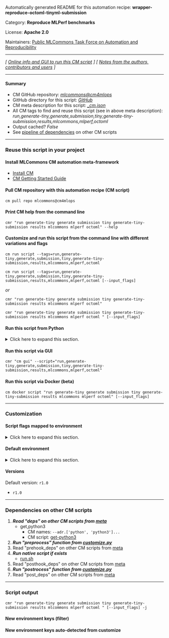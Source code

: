 Automatically generated README for this automation recipe: **wrapper-reproduce-octoml-tinyml-submission**

Category: **Reproduce MLPerf benchmarks**

License: **Apache 2.0**

Maintainers: [Public MLCommons Task Force on Automation and Reproducibility](https://github.com/mlcommons/ck/blob/master/docs/taskforce.md)

---
*[ [Online info and GUI to run this CM script](https://access.cknowledge.org/playground/?action=scripts&name=wrapper-reproduce-octoml-tinyml-submission,b946001e289c4480) ] [ [Notes from the authors, contributors and users](README-extra.md) ]*

---
#### Summary

* CM GitHub repository: *[mlcommons@cm4mlops](https://github.com/mlcommons/cm4mlops/tree/dev)*
* GitHub directory for this script: *[GitHub](https://github.com/mlcommons/cm4mlops/tree/dev/script/wrapper-reproduce-octoml-tinyml-submission)*
* CM meta description for this script: *[_cm.json](_cm.json)*
* All CM tags to find and reuse this script (see in above meta description): *run,generate-tiny,generate,submission,tiny,generate-tiny-submission,results,mlcommons,mlperf,octoml*
* Output cached? *False*
* See [pipeline of dependencies](#dependencies-on-other-cm-scripts) on other CM scripts


---
### Reuse this script in your project

#### Install MLCommons CM automation meta-framework

* [Install CM](https://access.cknowledge.org/playground/?action=install)
* [CM Getting Started Guide](https://github.com/mlcommons/ck/blob/master/docs/getting-started.md)

#### Pull CM repository with this automation recipe (CM script)

```cm pull repo mlcommons@cm4mlops```

#### Print CM help from the command line

````cmr "run generate-tiny generate submission tiny generate-tiny-submission results mlcommons mlperf octoml" --help````

#### Customize and run this script from the command line with different variations and flags

`cm run script --tags=run,generate-tiny,generate,submission,tiny,generate-tiny-submission,results,mlcommons,mlperf,octoml`

`cm run script --tags=run,generate-tiny,generate,submission,tiny,generate-tiny-submission,results,mlcommons,mlperf,octoml [--input_flags]`

*or*

`cmr "run generate-tiny generate submission tiny generate-tiny-submission results mlcommons mlperf octoml"`

`cmr "run generate-tiny generate submission tiny generate-tiny-submission results mlcommons mlperf octoml " [--input_flags]`


#### Run this script from Python

<details>
<summary>Click here to expand this section.</summary>

```python

import cmind

r = cmind.access({'action':'run'
                  'automation':'script',
                  'tags':'run,generate-tiny,generate,submission,tiny,generate-tiny-submission,results,mlcommons,mlperf,octoml'
                  'out':'con',
                  ...
                  (other input keys for this script)
                  ...
                 })

if r['return']>0:
    print (r['error'])

```

</details>


#### Run this script via GUI

```cmr "cm gui" --script="run,generate-tiny,generate,submission,tiny,generate-tiny-submission,results,mlcommons,mlperf,octoml"```

#### Run this script via Docker (beta)

`cm docker script "run generate-tiny generate submission tiny generate-tiny-submission results mlcommons mlperf octoml" [--input_flags]`

___
### Customization


#### Script flags mapped to environment
<details>
<summary>Click here to expand this section.</summary>

* `--flash=value`  &rarr;  `CM_FLASH_BOARD=value`
* `--recreate_binary=value`  &rarr;  `CM_RECREATE_BINARY=value`

**Above CLI flags can be used in the Python CM API as follows:**

```python
r=cm.access({... , "flash":...}
```

</details>

#### Default environment

<details>
<summary>Click here to expand this section.</summary>

These keys can be updated via `--env.KEY=VALUE` or `env` dictionary in `@input.json` or using script flags.


</details>

#### Versions
Default version: `r1.0`

* `r1.0`
___
### Dependencies on other CM scripts


  1. ***Read "deps" on other CM scripts from [meta](https://github.com/mlcommons/cm4mlops/tree/dev/script/wrapper-reproduce-octoml-tinyml-submission/_cm.json)***
     * get,python3
       * CM names: `--adr.['python', 'python3']...`
       - CM script: [get-python3](https://github.com/mlcommons/cm4mlops/tree/master/script/get-python3)
  1. ***Run "preprocess" function from [customize.py](https://github.com/mlcommons/cm4mlops/tree/dev/script/wrapper-reproduce-octoml-tinyml-submission/customize.py)***
  1. Read "prehook_deps" on other CM scripts from [meta](https://github.com/mlcommons/cm4mlops/tree/dev/script/wrapper-reproduce-octoml-tinyml-submission/_cm.json)
  1. ***Run native script if exists***
     * [run.sh](https://github.com/mlcommons/cm4mlops/tree/dev/script/wrapper-reproduce-octoml-tinyml-submission/run.sh)
  1. Read "posthook_deps" on other CM scripts from [meta](https://github.com/mlcommons/cm4mlops/tree/dev/script/wrapper-reproduce-octoml-tinyml-submission/_cm.json)
  1. ***Run "postrocess" function from [customize.py](https://github.com/mlcommons/cm4mlops/tree/dev/script/wrapper-reproduce-octoml-tinyml-submission/customize.py)***
  1. Read "post_deps" on other CM scripts from [meta](https://github.com/mlcommons/cm4mlops/tree/dev/script/wrapper-reproduce-octoml-tinyml-submission/_cm.json)

___
### Script output
`cmr "run generate-tiny generate submission tiny generate-tiny-submission results mlcommons mlperf octoml " [--input_flags] -j`
#### New environment keys (filter)

#### New environment keys auto-detected from customize
